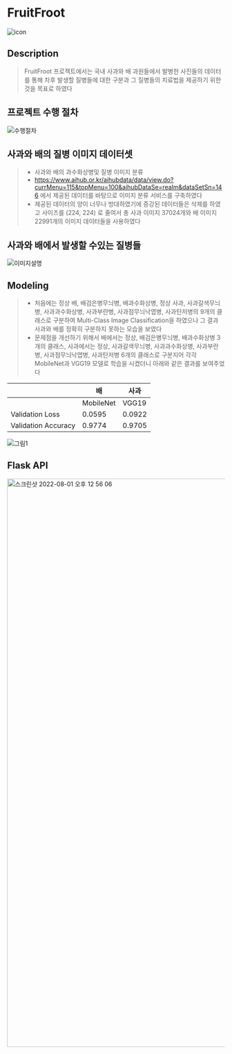 # FruitFroot
![icon](https://user-images.githubusercontent.com/104330432/182096938-c120bb18-b13a-4505-9927-c7ef29bef564.png)

## Description
> FruitFroot 프로젝트에서는 국내 사과와 배 과원들에서 발병한 사진들의 데이터를 통해 차후 발생할 질병들에 대한 구분과 그 질병들의 치료법을 제공하기 위한것을 목표로 하였다 
## 프로젝트 수행 절차 
![수행절차](https://user-images.githubusercontent.com/104330432/182101308-18e850fc-a356-4dac-8b92-8b9462a1e401.png)

## 사과와 배의 질병 이미지 데이터셋
> - 사과와 배의 과수화상병및 질병 이미지 분류 <br>
> - https://www.aihub.or.kr/aihubdata/data/view.do?currMenu=115&topMenu=100&aihubDataSe=realm&dataSetSn=146 에서 제공된 데이터를 바탕으로 이미지 분류 서비스를 구축하였다 
> - 제공된 데이터의 양이 너무나 방대하였기에 증강된 데이터들은 삭제를 하였고 사이즈를 (224, 224) 로 줄여서 총 사과 이미지 37024개와 배 이미지 22991개의 이미지 데이터들을 사용하였다
## 사과와 배에서 발생할 수있는 질병들
![이미지설명](https://user-images.githubusercontent.com/104330432/182098359-d91702ad-ff5b-4d9c-8710-bb4670dbf04c.png)

## Modeling 
> - 처음에는 정상 배, 배검은병무늬병, 배과수화상병, 정상 사과, 사과갈색무늬병, 사과과수화상병, 사과부란병, 사과점무늬낙엽병, 사과탄저병의 9개의 클래스로 구분하여 Multi-Class Image Classification을 하였으나 그 결과 사과와 배를 정확히 구분하지 못하는 모습을 보였다 <br>
> - 문제점을 개선하기 위해서 배에서는 정상, 배검은병무늬병, 배과수화상병 3개의 클래스, 사과에서는 정상, 사과갈색무늬병, 사과과수화상병, 사과부란병, 사과점무늬낙엽병, 사과탄저병 6개의 클래스로 구분지어 각각 MobileNet과 VGG19 모델로 학습을 시켰더니 아래와 같은 결과를 보여주었다 <br>

||배|사과|
|------|---|---|
||MobileNet|VGG19|
|Validation Loss|0.0595|0.0922|
|Validation Accuracy|0.9774|0.9705|

![그림1](https://user-images.githubusercontent.com/104330432/182103627-812ac535-e99b-4c89-9e9b-9aa9c99d86a6.png)


## Flask API
<img width="1315" alt="스크린샷 2022-08-01 오후 12 56 06" src="https://user-images.githubusercontent.com/104330432/182100793-283d5f93-dedb-444e-bbe8-4d042b4f7610.png">


